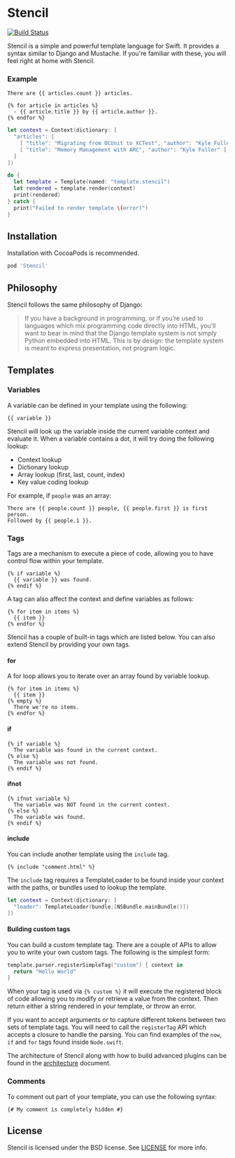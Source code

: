 Stencil
=======

[![Build Status](http://img.shields.io/circleci/project/kylef/Stencil/master.svg)](https://circleci.com/gh/kylef/Stencil)

Stencil is a simple and powerful template language for Swift. It provides a
syntax similar to Django and Mustache. If you're familiar with these, you will
feel right at home with Stencil.

### Example

```html+django
There are {{ articles.count }} articles.

{% for article in articles %}
  - {{ article.title }} by {{ article.author }}.
{% endfor %}
```

```swift
let context = Context(dictionary: [
  "articles": [
    [ "title": "Migrating from OCUnit to XCTest", "author": "Kyle Fuller" ],
    [ "title": "Memory Management with ARC", "author": "Kyle Fuller" ],
  ]
])

do {
  let template = Template(named: "template.stencil")
  let rendered = template.render(context)
  print(rendered)
} catch {
  print("Failed to render template \(error)")
}
```

## Installation

Installation with CocoaPods is recommended.

```ruby
pod 'Stencil'
```

## Philosophy

Stencil follows the same philosophy of Django:

> If you have a background in programming, or if you’re used to languages which
> mix programming code directly into HTML, you’ll want to bear in mind that the
> Django template system is not simply Python embedded into HTML. This is by
> design: the template system is meant to express presentation, not program
> logic.

## Templates

### Variables

A variable can be defined in your template using the following:

```html+django
{{ variable }}
```

Stencil will look up the variable inside the current variable context and
evaluate it. When a variable contains a dot, it will try doing the
following lookup:

- Context lookup
- Dictionary lookup
- Array lookup (first, last, count, index)
- Key value coding lookup

For example, if `people` was an array:

```html+django
There are {{ people.count }} people, {{ people.first }} is first person.
Followed by {{ people.1 }}.
```

### Tags

Tags are a mechanism to execute a piece of code, allowing you to have
control flow within your template.

```html+django
{% if variable %}
  {{ variable }} was found.
{% endif %}
```

A tag can also affect the context and define variables as follows:

```html+django
{% for item in items %}
  {{ item }}
{% endfor %}
```

Stencil has a couple of built-in tags which are listed below. You can also
extend Stencil by providing your own tags.

#### for

A for loop allows you to iterate over an array found by variable lookup.

```html+django
{% for item in items %}
  {{ item }}
{% empty %}
  There we're no items.
{% endfor %}
```

#### if

```html+django
{% if variable %}
  The variable was found in the current context.
{% else %}
  The variable was not found.
{% endif %}
```

#### ifnot

```html+django
{% ifnot variable %}
  The variable was NOT found in the current context.
{% else %}
  The variable was found.
{% endif %}
```

#### include

You can include another template using the `include` tag.

```html+django
{% include "comment.html" %}
```

The `include` tag requires a TemplateLoader to be found inside your context with the paths, or bundles used to lookup the template.

```swift
let context = Context(dictionary: [
  "loader": TemplateLoader(bundle:[NSBundle.mainBundle()])
])
```

#### Building custom tags

You can build a custom template tag. There are a couple of APIs to allow
you to write your own custom tags. The following is the simplest form:

```swift
template.parser.registerSimpleTag("custom") { context in
  return "Hello World"
}
```

When your tag is used via `{% custom %}` it will execute the registered block
of code allowing you to modify or retrieve a value from the context. Then
return either a string rendered in your template, or throw an error.

If you want to accept arguments or to capture different tokens between two sets
of template tags. You will need to call the `registerTag` API which accepts a
closure to handle the parsing. You can find examples of the `now`, `if` and
`for` tags found inside `Node.swift`.

The architecture of Stencil along with how to build advanced plugins can be found in the [architecture](ARCHITECTURE.md) document.

### Comments

To comment out part of your template, you can use the following syntax:

```html+django
{# My comment is completely hidden #}
```

## License

Stencil is licensed under the BSD license. See [LICENSE](LICENSE) for more
info.

